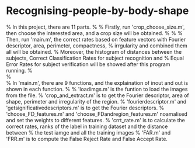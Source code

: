 # Recognising-people-by-body-shape


% In this project, there are 11 parts.
% 
% Firstly, run 'crop_choose_size.m', then choose the interested area, and a crop size will be obtained.
% 
%
% Then, run 'main.m', the correct rates based on feature vectors with Fourier descriptor, area, perimeter, compactness, 
%     irrgularity and combined them all will be obtained.
% Moreover, the histogram of distances between the subjects, Correct Classification Rates for subject recognition and 
%     Equal Error Rates for subject verification will be showed after this program running.
%     
%     
% In 'main.m', there are 9 functions, and the explaination of inout and out is shown in each function.
%
% 'loadimgs.m' is the funtion to load the images from the file.
% 'crop_and_extract.m' is to get the Fourier descriptor, area of shape, perimeter and irregularity of the region.
% 'fourierdescriptor.m' and 'getsignificativedescriptors.m' is to get the Fourier descriptors.
% 'choose_FD_features.m' and 'choose_FDandregion_features.m' noamalised and set the weights to different features.
% 'crrt_rate.m' is to calculate the correct rates, ranks of the label in training dataset and the distance between 
%     the test iamge and all the training images
% 'FAR.m' and 'FRR.m' is to compute the False Reject Rate and False Accept Rate.
